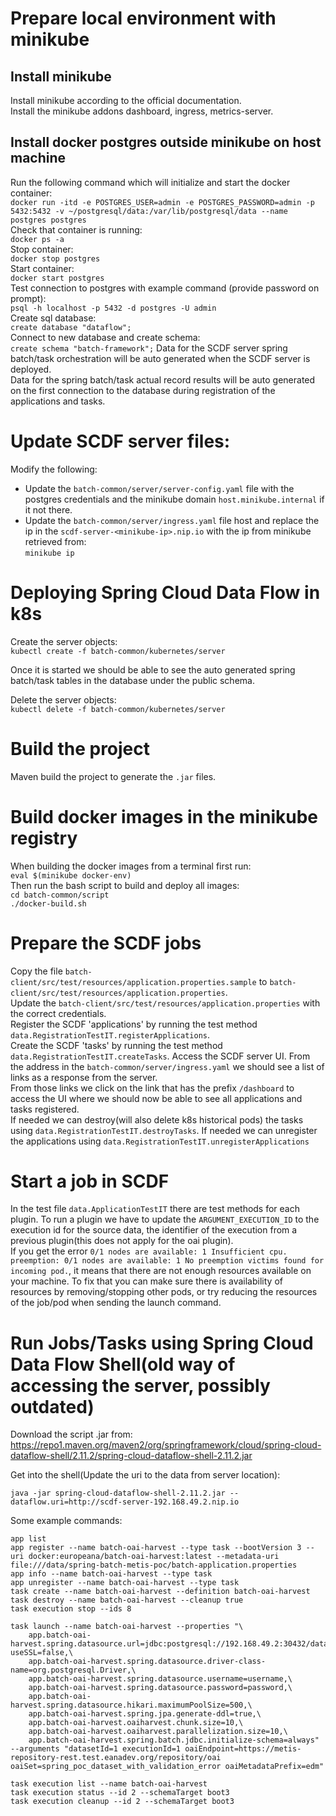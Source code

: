 # Prepare local environment with minikube
## Install minikube  
Install minikube according to the official documentation.  
Install the minikube addons dashboard, ingress, metrics-server.  

## Install docker postgres outside minikube on host machine
Run the following command which will initialize and start the docker container:  
    `docker run -itd -e POSTGRES_USER=admin -e POSTGRES_PASSWORD=admin -p 5432:5432 -v ~/postgresql/data:/var/lib/postgresql/data --name postgres postgres`    
Check that container is running:  
    `docker ps -a`  
Stop container:  
    `docker stop postgres`  
Start container:  
    `docker start postgres`  
Test connection to postgres with example command (provide password on prompt):  
    `psql -h localhost -p 5432 -d postgres -U admin`  
Create sql database:  
    `create database "dataflow";`  
Connect to new database and create schema:  
    `create schema "batch-framework";`
Data for the SCDF server spring batch/task orchestration will be auto generated when the SCDF server is deployed.  
Data for the spring batch/task actual record results will be auto generated on the first connection to the database during registration of the applications and tasks.   

# Update SCDF server files:
Modify the following:
- Update the `batch-common/server/server-config.yaml` file with the postgres credentials and the minikube domain `host.minikube.internal` if it not there.  
- Update the `batch-common/server/ingress.yaml` file host and replace the ip in the `scdf-server-<minikube-ip>.nip.io` with the ip from minikube retrieved from:  
  `minikube ip`

# Deploying Spring Cloud Data Flow in k8s
Create the server objects:  
    `kubectl create -f batch-common/kubernetes/server`

Once it is started we should be able to see the auto generated spring batch/task tables in the database under the public schema.  

Delete the server objects:  
    `kubectl delete -f batch-common/kubernetes/server`

# Build the project
Maven build the project to generate the `.jar` files.

# Build docker images in the minikube registry
When building the docker images from a terminal first run:  
    `eval $(minikube docker-env)`  
Then run the bash script to build and deploy all images:  
    `cd batch-common/script`  
    `./docker-build.sh`

# Prepare the SCDF jobs
Copy the file `batch-client/src/test/resources/application.properties.sample` to `batch-client/src/test/resources/application.properties`.  
Update the `batch-client/src/test/resources/application.properties` with the correct credentials.  
Register the SCDF 'applications' by running the test method `data.RegistrationTestIT.registerApplications`.  
Create the SCDF 'tasks' by running the test method `data.RegistrationTestIT.createTasks`.
Access the SCDF server UI. From the address in the `batch-common/server/ingress.yaml` we should see a list of links as a response from the server.  
From those links we click on the link that has the prefix `/dashboard` to access the UI where we should now be able to see all applications and tasks registered.  
If needed we can destroy(will also delete k8s historical pods) the tasks using `data.RegistrationTestIT.destroyTasks`.
If needed we can unregister the applications using `data.RegistrationTestIT.unregisterApplications`

# Start a job in SCDF
In the test file `data.ApplicationTestIT` there are test methods for each plugin. To run a plugin 
we have to update the `ARGUMENT_EXECUTION_ID` to the execution id for the source data, 
the identifier of the execution from a previous plugin(this does not apply for the oai plugin).  
If you get the error `0/1 nodes are available: 1 Insufficient cpu. preemption: 0/1 nodes are available: 1 No preemption victims found for incoming pod.`, it 
means that there are not enough resources available on your machine. To fix that you can make sure there is availability of resources by removing/stopping 
other pods, or try reducing the resources of the job/pod when sending the launch command.



# Run Jobs/Tasks using Spring Cloud Data Flow Shell(old way of accessing the server, possibly outdated)
Download the script .jar from:  
https://repo1.maven.org/maven2/org/springframework/cloud/spring-cloud-dataflow-shell/2.11.2/spring-cloud-dataflow-shell-2.11.2.jar  

Get into the shell(Update the uri to the data from server location):
```console
java -jar spring-cloud-dataflow-shell-2.11.2.jar --dataflow.uri=http://scdf-server-192.168.49.2.nip.io  
```

Some example commands:  
```console
app list    
app register --name batch-oai-harvest --type task --bootVersion 3 --uri docker:europeana/batch-oai-harvest:latest --metadata-uri file:///data/spring-batch-metis-poc/batch-application.properties  
app info --name batch-oai-harvest --type task
app unregister --name batch-oai-harvest --type task
task create --name batch-oai-harvest --definition batch-oai-harvest
task destroy --name batch-oai-harvest --cleanup true
task execution stop --ids 8
 
task launch --name batch-oai-harvest --properties "\
    app.batch-oai-harvest.spring.datasource.url=jdbc:postgresql://192.168.49.2:30432/dataflow?useSSL=false,\
    app.batch-oai-harvest.spring.datasource.driver-class-name=org.postgresql.Driver,\
    app.batch-oai-harvest.spring.datasource.username=username,\
    app.batch-oai-harvest.spring.datasource.password=password,\
    app.batch-oai-harvest.spring.datasource.hikari.maximumPoolSize=500,\
    app.batch-oai-harvest.spring.jpa.generate-ddl=true,\
    app.batch-oai-harvest.oaiharvest.chunk.size=10,\
    app.batch-oai-harvest.oaiharvest.parallelization.size=10,\
    app.batch-oai-harvest.spring.batch.jdbc.initialize-schema=always" --arguments "datasetId=1 executionId=1 oaiEndpoint=https://metis-repository-rest.test.eanadev.org/repository/oai oaiSet=spring_poc_dataset_with_validation_error oaiMetadataPrefix=edm"
    
task execution list --name batch-oai-harvest
task execution status --id 2 --schemaTarget boot3
task execution cleanup --id 2 --schemaTarget boot3
``` 
